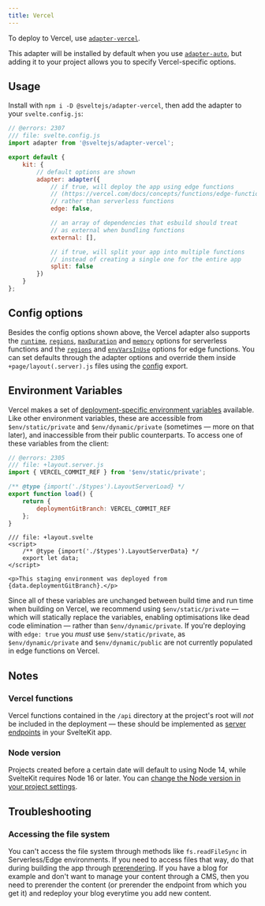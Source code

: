 ```yaml
---
title: Vercel
---
```


To deploy to Vercel, use [`adapter-vercel`](https://github.com/sveltejs/kit/tree/master/packages/adapter-vercel).

This adapter will be installed by default when you use [`adapter-auto`](adapter-auto), but adding it to your project allows you to specify Vercel-specific options.

## Usage

Install with `npm i -D @sveltejs/adapter-vercel`, then add the adapter to your `svelte.config.js`:

```js
// @errors: 2307
/// file: svelte.config.js
import adapter from '@sveltejs/adapter-vercel';

export default {
	kit: {
		// default options are shown
		adapter: adapter({
			// if true, will deploy the app using edge functions
			// (https://vercel.com/docs/concepts/functions/edge-functions)
			// rather than serverless functions
			edge: false,

			// an array of dependencies that esbuild should treat
			// as external when bundling functions
			external: [],

			// if true, will split your app into multiple functions
			// instead of creating a single one for the entire app
			split: false
		})
	}
};
```

## Config options

Besides the config options shown above, the Vercel adapter also supports the [`runtime`](https://vercel.com/docs/build-output-api/v3#vercel-primitives/serverless-functions/configuration), [`regions`](https://vercel.com/docs/concepts/edge-network/regions), [`maxDuration`](https://vercel.com/docs/build-output-api/v3#vercel-primitives/serverless-functions/configuration) and [`memory`](https://vercel.com/docs/build-output-api/v3#vercel-primitives/serverless-functions/configuration) options for serverless functions and the [`regions`](https://vercel.com/docs/concepts/edge-network/regions) and [`envVarsInUse`](https://vercel.com/docs/build-output-api/v3#vercel-primitives/edge-functions/configuration) options for edge functions. You can set defaults through the adapter options and override them inside `+page/layout(.server).js` files using the [config](/docs/page-options#config) export.

## Environment Variables

Vercel makes a set of [deployment-specific environment variables](https://vercel.com/docs/concepts/projects/environment-variables#system-environment-variables) available. Like other environment variables, these are accessible from `$env/static/private` and `$env/dynamic/private` (sometimes — more on that later), and inaccessible from their public counterparts. To access one of these variables from the client:

```js
// @errors: 2305
/// file: +layout.server.js
import { VERCEL_COMMIT_REF } from '$env/static/private';

/** @type {import('./$types').LayoutServerLoad} */
export function load() {
	return {
		deploymentGitBranch: VERCEL_COMMIT_REF
	};
}
```

```svelte
/// file: +layout.svelte
<script>
	/** @type {import('./$types').LayoutServerData} */
	export let data;
</script>

<p>This staging environment was deployed from {data.deploymentGitBranch}.</p>
```

Since all of these variables are unchanged between build time and run time when building on Vercel, we recommend using `$env/static/private` — which will statically replace the variables, enabling optimisations like dead code elimination — rather than `$env/dynamic/private`. If you're deploying with `edge: true` you _must_ use `$env/static/private`, as `$env/dynamic/private` and `$env/dynamic/public` are not currently populated in edge functions on Vercel.

## Notes

### Vercel functions

Vercel functions contained in the `/api` directory at the project's root will _not_ be included in the deployment — these should be implemented as [server endpoints](https://kit.svelte.dev/docs/routing#server) in your SvelteKit app.

### Node version

Projects created before a certain date will default to using Node 14, while SvelteKit requires Node 16 or later. You can [change the Node version in your project settings](https://vercel.com/docs/concepts/functions/serverless-functions/runtimes/node-js#node.js-version).

## Troubleshooting

### Accessing the file system

You can't access the file system through methods like `fs.readFileSync` in Serverless/Edge environments. If you need to access files that way, do that during building the app through [prerendering](https://kit.svelte.dev/docs/page-options#prerender). If you have a blog for example and don't want to manage your content through a CMS, then you need to prerender the content (or prerender the endpoint from which you get it) and redeploy your blog everytime you add new content.